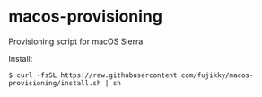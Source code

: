 # macos-provisioning
Provisioning script for macOS Sierra

Install:

    $ curl -fsSL https://raw.githubusercontent.com/fujikky/macos-provisioning/install.sh | sh
